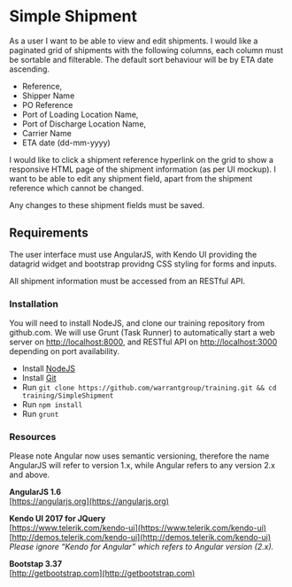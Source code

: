 Simple Shipment
====

As a user I want to be able to view and edit shipments. I would like a paginated grid of shipments with the following columns, each column must be sortable and filterable. The default sort behaviour will be by ETA date ascending.


* Reference, 
* Shipper Name
* PO Reference
* Port of Loading Location Name, 
* Port of Discharge Location Name, 
* Carrier Name
* ETA date (dd-mm-yyyy)

I would like to click a shipment reference hyperlink on the grid to show a responsive HTML page of the shipment information (as per UI mockup). I want to be able to edit any shipment field, apart from the shipment reference which cannot be changed. 

Any changes to these shipment fields must be saved.

Requirements
---

The user interface must use AngularJS, with Kendo UI providing the datagrid widget and bootstrap providng CSS styling for forms and inputs.

All shipment information must be accessed from an RESTful API.

### Installation

You will need to install NodeJS, and clone our training repository from github.com. We will use Grunt (Task Runner) to automatically start a web server on [http://localhost:8000](http://localhost:8000), and RESTful API on [http://localhost:3000](http://localhost:3000) depending on port availability.

* Install [NodeJS](https://nodejs.org/en/download)
* Install [Git](https://git-scm.com/downloads)
* Run ``git clone https://github.com/warrantgroup/training.git && cd training/SimpleShipment``
* Run ``npm install``
* Run ``grunt``

### Resources

Please note Angular now uses semantic versioning, therefore the name AngularJS will refer to version 1.x, while Angular refers to any version 2.x and above.

**AngularJS 1.6**  
[https://angularjs.org](https://angularjs.org)

**Kendo UI 2017 for JQuery**  
[https://www.telerik.com/kendo-ui](https://www.telerik.com/kendo-ui)  
[http://demos.telerik.com/kendo-ui](http://demos.telerik.com/kendo-ui)  
*Please ignore “Kendo for Angular” which refers to Angular version (2.x).*

**Bootstap 3.37**  
[http://getbootstrap.com](http://getbootstrap.com)